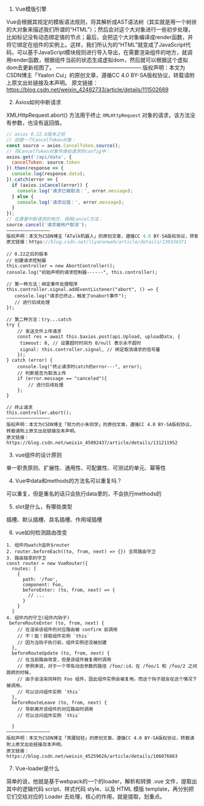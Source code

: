 1. Vue模版引擎

Vue会根据其规定的模板语法规则，将其解析成AST语法树（其实就是用一个树状的大对象来描述我们所谓的“HTML”）；然后会对这个大对象进行一些初步处理，比如标记没有动态绑定值的节点；最后，会把这个大对象编译成render函数，并将它绑定在组件的实例上。这样，我们所认为的“HTML”就变成了JavaScript代码，可以基于JavaScript模块规则进行导入导出，在需要渲染组件的地方，就调用render函数，根据组件当前的状态生成虚拟dom，然后就可以根据这个虚拟dom去更新视图了。
————————————————
版权声明：本文为CSDN博主「Yaalon Cui」的原创文章，遵循CC 4.0 BY-SA版权协议，转载请附上原文出处链接及本声明。
原文链接：https://blog.csdn.net/weixin_42482733/article/details/111502669

2. Axios如何中断请求

XMLHttpRequest.abort()   方法用于终止 `XMLHttpRequest` 对象的请求，该方法没有参数，也没有返回值。

```js
// axios 0.22.0版本之前
// 创建一个CancelToken对象： 
const source = axios.CancelToken.source();
// 将CancelToken对象传递给请求的config中：
axios.get('/api/data', {
  cancelToken: source.token
}).then(response => {
  console.log(response.data);
}).catch(error => {
  if (axios.isCancel(error)) {
    console.log('请求已被取消：', error.message);
  } else {
    console.log('请求出错：', error.message);
  }
});
// 在需要中断请求的地方，调用cancel方法：
source.cancel('请求被用户取消');
————————————————
版权声明：本文为CSDN博主「ATalk机器人」的原创文章，遵循CC 4.0 BY-SA版权协议，转载请附上原文出处链接及本声明。
原文链接：https://blog.csdn.net/liyananweb/article/details/130334371
```

```
// 0.22之后的版本
// 创建请求控制器 
this.controller = new AbortController();
console.log("初始声明的请求控制器------", this.controller);

// 第一种方法：绑定事件处理程序
this.controller.signal.addEventListener("abort", () => {
   console.log("请求已终止，触发了onabort事件");
   // 进行后续处理
});

// 第二种方法：try...catch
try {
    // 发送文件上传请求
    const res = await this.$axios.post(api.Upload, uploadData, {
     timeout: 0, // 设置超时时间为 0/null 表示永不超时
     signal: this.controller.signal, // 绑定取消请求的信号量
	});
} catch (error) {
    console.log("终止请求时catch的error---", error);
    // 判断是否为取消上传
    if (error.message == "canceled"){
        // 进行后续处理
    };
}

// 终止请求
this.controller.abort();
————————————————
版权声明：本文为CSDN博主「努力的小朱同学」的原创文章，遵循CC 4.0 BY-SA版权协议，转载请附上原文出处链接及本声明。
原文链接：https://blog.csdn.net/weixin_45092437/article/details/131211952
```

3. vue组件的设计原则

单一职责原则、扩展性、通用性、可配置性、可测试的单元、幂等性

4. Vue中data和methods的方法名可以重复吗？

可以重复，但是重名的话只会执行data里的，不会执行methods的

5. slot是什么，有哪些类型

插槽、默认插槽、具名插槽、作用域插槽

6. vue如何检测路由改变

```
1. 组件内watch监听$router
2. router.beforeEach((to, from, next) => {}) 全局路由守卫
3. 路由独享的守卫 
const router = new VueRouter({
  routes: [
    {
      path: '/foo',
      component: Foo,
      beforeEnter: (to, from, next) => {
        // ...
      }
    }
  ]
4. 组件内的守卫(组件内钩子)
 beforeRouteEnter (to, from, next) {
    // 在渲染该组件的对应路由被 confirm 前调用
    // 不！能！获取组件实例 `this`
    // 因为当钩子执行前，组件实例还没被创建
  },
  beforeRouteUpdate (to, from, next) {
    // 在当前路由改变，但是该组件被复用时调用
    // 举例来说，对于一个带有动态参数的路径 /foo/:id，在 /foo/1 和 /foo/2 之间跳转的时候，
    // 由于会渲染同样的 Foo 组件，因此组件实例会被复用。而这个钩子就会在这个情况下被调用。
    // 可以访问组件实例 `this`
  },
  beforeRouteLeave (to, from, next) {
    // 导航离开该组件的对应路由时调用
    // 可以访问组件实例 `this`
 
  }
————————————————
版权声明：本文为CSDN博主「笑魇轻轻」的原创文章，遵循CC 4.0 BY-SA版权协议，转载请附上原文出处链接及本声明。
原文链接：https://blog.csdn.net/weixin_45259626/article/details/106076863
```

7. Vue-loader是什么

  简单的说，他就是基于webpack的一个的loader，解析和转换 .vue 文件，提取出其中的逻辑代码 script、样式代码 style、以及 HTML 模版 template，再分别把它们交给对应的 Loader 去处理，核心的作用，就是提取，划重点。